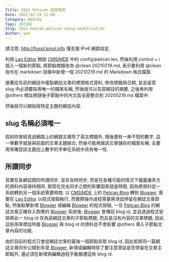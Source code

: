 ```yaml
---
Title: 2021 Pelican 設定修改
Date: 2021-02-19 11:00
Category: Weblog
Tags: 202102
Slug: 2021-kmolab-pelican-setup-modification
Author: yen
---
```


請注意: <http://fossil.kmol.info> 僅支援 IPv6 網路協定.

利用 [Leo Editor] 開啟 [CMSiMDE] 中的 config/pelican.leo, 然後利用 control + i 插入一個新的節點, 將節點標題改為 @clean 20210219.md, 表示要利用 @clean 指令在 markdown 目錄中新增一個 20210219.md 的 Markdown 格式檔案.

[Fossil SCM]: https://www.fossil-scm.org
[Github]: https://github.com/
[Gitlab]: https://gitlab.com/
[Heroku]: https://www.heroku.com/
[Blogger]: https://www.blogger.com/
[KMOLab]: http://mde.tw
[Leo Editor]: https://leoeditor.com/
[CMSiMDE]: https://github.com/mdecourse/cmsimde
[Pelican Blog]: https://blog.getpelican.com/

<!-- PELICAN_END_SUMMARY -->

接著從先前的網誌中複製網誌文章的標頭格式資料, 修改標題與日期, 並且留意 slug 中必須要採用唯一的檔案名稱, 然後就可以先寫網誌的摘要, 之後再利用 @others 標註將隨後子節點中的內文區全部整合到 20200219.md 檔案中.

然後就可以開始寫特定主題的網誌內容.

slug 名稱必須唯一
----

假如你曾經見過網路上的網路文章除了英文標題外, 隨後還有一串不短的數字, 這一串數字就是與前面的文章主題結合, 然後可能用做該文章儲存的檔案名稱, 主要用來確認該主題加上數字的字串在系統中具有唯一性.

所謂同步
----

其實在各網誌間的所謂同步, 並非及時同步, 而是在各種可能的情況下儘量讓多方的資料內容保持相同. 那麼在完全同步之間的影響因素就是時間, 因為將資料從一系統轉到另一個系統需要時間. 以 [CMSiMDE] 上的 [Pelican Blog] 轉到 [Blogger], 需要在 [Leo Editor] 以程式按鈕執行, 而實際操作過程需要將滑鼠停留在網誌文章節點, 然後點擊新增 [Blogger] 或編輯 [Blogger] 的程式按鈕, 一旦 [Pelican Blog] 的網誌文章正確存入對應的 [Blogger] 系統後, [Blogger] 會傳回 blog id, 並且透過程式安排將此一 blog id 存為該網誌文章的子節點標題, 而且是沒有內容的文章標題, 因此這些用來標註所屬 [Blogger] 與 blog id 的資料並不會影響 @others 導入子節點文章內容的功能.

由於目前的程式只會從網誌文章的最後一個節點存取 blog id, 因此若將同一篇網誌文章同步公開到多麼 [Blogger], 新增或編輯時除了要注意滑鼠是否停留在文章主節點外, 還必須在新增與編輯過程手動搬遷這些 blog id.
